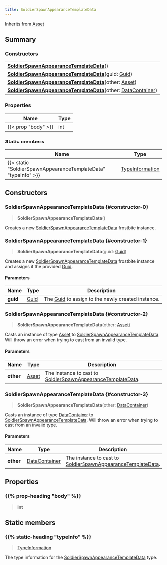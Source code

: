 ```yaml
---
title: SoldierSpawnAppearanceTemplateData
---
```


Inherits from 
[Asset](/vext/ref/fb/asset)

## Summary
### Constructors
| |
| ----------- |
| **[SoldierSpawnAppearanceTemplateData](#constructor-0)**() |
| **[SoldierSpawnAppearanceTemplateData](#constructor-1)**(guid: [Guid](/vext/ref/shared/class/guid)) |
| **[SoldierSpawnAppearanceTemplateData](#constructor-2)**(other: [Asset](/vext/ref/fb/asset)) |
| **[SoldierSpawnAppearanceTemplateData](#constructor-3)**(other: [DataContainer](/vext/ref/shared/class/datacontainer)) |

### Properties
| Name | Type |
| ---- | ---- |
| {{< prop "body" >}} | int |

### Static members
| Name | Type |
| ---- | ---- |
| {{< static "SoldierSpawnAppearanceTemplateData" "typeInfo" >}} | [TypeInformation](/vext/ref/shared/class/typeinformation) |

## Constructors
### SoldierSpawnAppearanceTemplateData {#constructor-0}
> **SoldierSpawnAppearanceTemplateData**()

Creates a new [SoldierSpawnAppearanceTemplateData](/vext/ref/fb/soldierspawnappearancetemplatedata) frostbite instance.

### SoldierSpawnAppearanceTemplateData {#constructor-1}
> **SoldierSpawnAppearanceTemplateData**(guid: [Guid](/vext/ref/shared/class/guid))

Creates a new [SoldierSpawnAppearanceTemplateData](/vext/ref/fb/soldierspawnappearancetemplatedata) frostbite instance and assigns it the provided [Guid](/vext/ref/shared/class/guid).

#### Parameters
| Name | Type | Description |
| ---- | ---- | ----------- |
| **guid** | [Guid](/vext/ref/shared/class/guid) | The [Guid](/vext/ref/shared/class/guid) to assign to the newly created instance. |

### SoldierSpawnAppearanceTemplateData {#constructor-2}
> **SoldierSpawnAppearanceTemplateData**(other: [Asset](/vext/ref/fb/asset))

Casts an instance of type [Asset](/vext/ref/fb/asset) to [SoldierSpawnAppearanceTemplateData](/vext/ref/fb/soldierspawnappearancetemplatedata). Will throw an error when trying to cast from an invalid type.

#### Parameters
| Name | Type | Description |
| ---- | ---- | ----------- |
| **other** | [Asset](/vext/ref/fb/asset) | The instance to cast to [SoldierSpawnAppearanceTemplateData](/vext/ref/fb/soldierspawnappearancetemplatedata). |

### SoldierSpawnAppearanceTemplateData {#constructor-3}
> **SoldierSpawnAppearanceTemplateData**(other: [DataContainer](/vext/ref/shared/class/datacontainer))

Casts an instance of type [DataContainer](/vext/ref/shared/class/datacontainer) to [SoldierSpawnAppearanceTemplateData](/vext/ref/fb/soldierspawnappearancetemplatedata). Will throw an error when trying to cast from an invalid type.

#### Parameters
| Name | Type | Description |
| ---- | ---- | ----------- |
| **other** | [DataContainer](/vext/ref/shared/class/datacontainer) | The instance to cast to [SoldierSpawnAppearanceTemplateData](/vext/ref/fb/soldierspawnappearancetemplatedata). |

## Properties
### {{% prop-heading "body" %}}
> **int**

## Static members
### {{% static-heading "typeInfo" %}}
> [TypeInformation](/vext/ref/shared/class/typeinformation)

The type information for the [SoldierSpawnAppearanceTemplateData](/vext/ref/fb/soldierspawnappearancetemplatedata) type.

